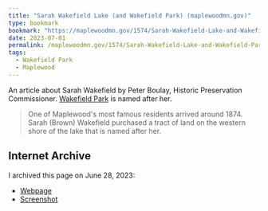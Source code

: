 ```yaml
---
title: "Sarah Wakefield Lake (and Wakefield Park) (maplewoodmn.gov)"
type: bookmark
bookmark: "https://maplewoodmn.gov/1574/Sarah-Wakefield-Lake-and-Wakefield-Park"
date: 2023-07-01
permalink: /maplewoodmn.gov/1574/Sarah-Wakefield-Lake-and-Wakefield-Park
tags:
  - Wakefield Park
  - Maplewood
---
```


An article about Sarah Wakefield by Peter Boulay, Historic Preservation Commissioner. [Wakefield Park](/wakefield-park/) is named after her.

> One of Maplewood's most famous residents arrived around 1874. Sarah (Brown) Wakefield purchased a tract of land on the western shore of the lake that is named after her. 

## Internet Archive

I archived this page on June 28, 2023:

* [Webpage](https://web.archive.org/web/20230629065440/https://maplewoodmn.gov/1574/Sarah-Wakefield-Lake-and-Wakefield-Park)
* [Screenshot](http://web.archive.org/screenshot/https://maplewoodmn.gov/1574/Sarah-Wakefield-Lake-and-Wakefield-Park)